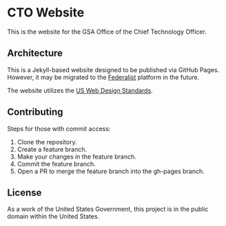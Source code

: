 # CTO Website

This is the website for the GSA Office of the Chief Technology Officer.

## Architecture

This is a Jekyll-based website designed to be published via GitHub Pages.
However, it may be migrated to the [Federalist](https://federalist.18f.gov/)
platform in the future.

The website utilizes the [US Web Design Standards](https://standards.usa.gov/).

## Contributing

Steps for those with commit access:

1. Clone the repository.
2. Create a feature branch.
3. Make your changes in the feature branch.
4. Commit the feature branch.
5. Open a PR to merge the feature branch into the gh-pages branch.

## License

As a work of the United States Government, this project is in the public domain
within the United States.
